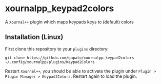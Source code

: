 # xournalpp_keypad2colors
A `Xournal++` plugin which maps keypads keys to (default) colors

## Installation (Linux)

First clone this repository to your `plugins` directory:

    git clone https://github.com/gapato/xournalpp_keypad2colors ~/.config/xournalpp/plugins/Keypad2Colors

Restart `Xournal++`, you should be able to activate the plugin under `Plugin > Plugin Manager > Keypad2Colors`.
Restart again to load the plugin.
